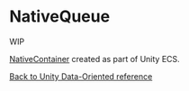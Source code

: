 # NativeQueue

WIP

[NativeContainer](https://docs.unity3d.com/Manual/JobSystemNativeContainer.html) created as part of Unity ECS.

[Back to Unity Data-Oriented reference](reference.md)